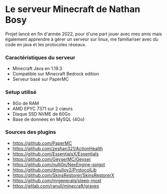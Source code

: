 # Le serveur Minecraft de Nathan Bosy
Projet lancé en fin d'année 2022, pour d'une part jouer avec mes amis mais également apprendre à gérer un serveur sur linux, me familiariser avec du code en java et les protocoles réseaux.



### Caractéristiques du serveur

- Minecraft Java en 1.19.3
- Compatible sur Minecraft Bedrock edition
- Serveur basé sur PaperMC



### Setup utilisé

- 8Go de RAM
- AMD EPYC 7371 sur 2 cœurs
- Disque SSD NVME de 60Go
- Base de données en MySQL (4Go)



### Sources des plugins

- https://github.com/PaperMC
- https://github.com/zeshan321/ActionHealth
- https://github.com/EssentialsX/Essentials
- https://github.com/GeyserMC/Geyser
- https://github.com/nulli0n/NexEngine-spigot
- https://github.com/dmulloy2/ProtocolLib
- https://github.com/SkinsRestorer/SkinsRestorerX
- https://github.com/mrgeneralq/sleep-most
- https://gitlab.com/ranull/minecraft/graves
